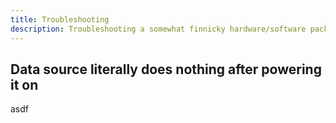 ```yaml
---
title: Troubleshooting
description: Troubleshooting a somewhat finnicky hardware/software package
---
```


## Data source literally does nothing after powering it on

asdf
